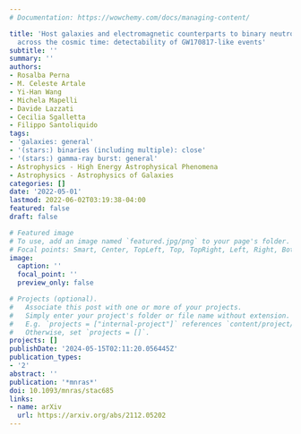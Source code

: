 ```yaml
---
# Documentation: https://wowchemy.com/docs/managing-content/

title: 'Host galaxies and electromagnetic counterparts to binary neutron star mergers
  across the cosmic time: detectability of GW170817-like events'
subtitle: ''
summary: ''
authors:
- Rosalba Perna
- M. Celeste Artale
- Yi-Han Wang
- Michela Mapelli
- Davide Lazzati
- Cecilia Sgalletta
- Filippo Santoliquido
tags:
- 'galaxies: general'
- '(stars:) binaries (including multiple): close'
- '(stars:) gamma-ray burst: general'
- Astrophysics - High Energy Astrophysical Phenomena
- Astrophysics - Astrophysics of Galaxies
categories: []
date: '2022-05-01'
lastmod: 2022-06-02T03:19:38-04:00
featured: false
draft: false

# Featured image
# To use, add an image named `featured.jpg/png` to your page's folder.
# Focal points: Smart, Center, TopLeft, Top, TopRight, Left, Right, BottomLeft, Bottom, BottomRight.
image:
  caption: ''
  focal_point: ''
  preview_only: false

# Projects (optional).
#   Associate this post with one or more of your projects.
#   Simply enter your project's folder or file name without extension.
#   E.g. `projects = ["internal-project"]` references `content/project/deep-learning/index.md`.
#   Otherwise, set `projects = []`.
projects: []
publishDate: '2024-05-15T02:11:20.056445Z'
publication_types:
- '2'
abstract: ''
publication: '*mnras*'
doi: 10.1093/mnras/stac685
links:
- name: arXiv
  url: https://arxiv.org/abs/2112.05202
---
```

